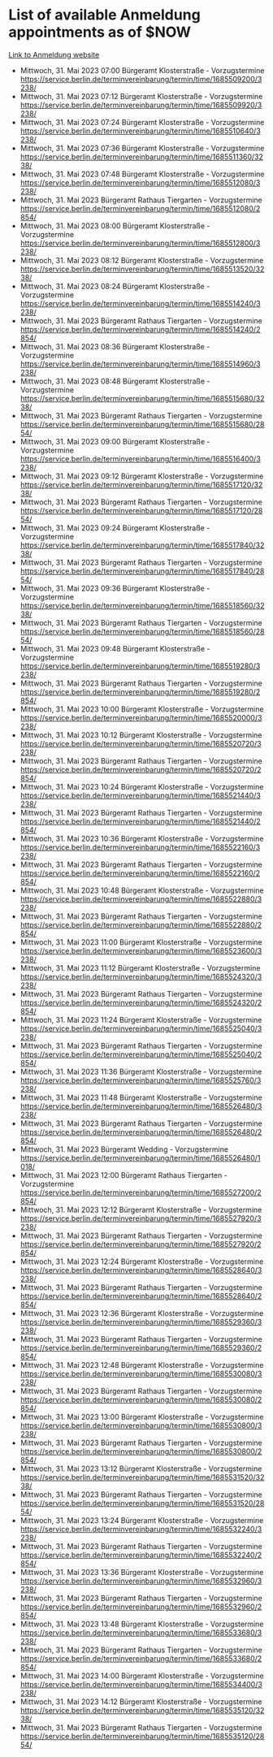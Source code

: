 # List of available Anmeldung appointments as of $NOW
[Link to Anmeldung website](https://service.berlin.de/terminvereinbarung/termin/tag.php?termin=1&anliegen[]=120686&dienstleisterlist=122210,122217,327316,122219,327312,122227,327314,122231,327346,122243,327348,122254,122252,329742,122260,329745,122262,329748,122271,327278,122273,327274,122277,327276,330436,122280,327294,122282,327290,122284,327292,122291,327270,122285,327266,122286,327264,122296,327268,150230,329760,122297,327286,122294,327284,122312,329763,122314,329775,122304,327330,122311,327334,122309,327332,317869,122281,327352,122279,329772,122283,122276,327324,122274,327326,122267,329766,122246,327318,122251,327320,122257,327322,122208,327298,122226,327300&herkunft=http%3A%2F%2Fservice.berlin.de%2Fdienstleistung%2F120686%2F)
- Mittwoch, 31. Mai 2023 07:00 Bürgeramt Klosterstraße - Vorzugstermine https://service.berlin.de/terminvereinbarung/termin/time/1685509200/3238/
- Mittwoch, 31. Mai 2023 07:12 Bürgeramt Klosterstraße - Vorzugstermine https://service.berlin.de/terminvereinbarung/termin/time/1685509920/3238/
- Mittwoch, 31. Mai 2023 07:24 Bürgeramt Klosterstraße - Vorzugstermine https://service.berlin.de/terminvereinbarung/termin/time/1685510640/3238/
- Mittwoch, 31. Mai 2023 07:36 Bürgeramt Klosterstraße - Vorzugstermine https://service.berlin.de/terminvereinbarung/termin/time/1685511360/3238/
- Mittwoch, 31. Mai 2023 07:48 Bürgeramt Klosterstraße - Vorzugstermine https://service.berlin.de/terminvereinbarung/termin/time/1685512080/3238/
- Mittwoch, 31. Mai 2023  Bürgeramt Rathaus Tiergarten - Vorzugstermine https://service.berlin.de/terminvereinbarung/termin/time/1685512080/2854/
- Mittwoch, 31. Mai 2023 08:00 Bürgeramt Klosterstraße - Vorzugstermine https://service.berlin.de/terminvereinbarung/termin/time/1685512800/3238/
- Mittwoch, 31. Mai 2023 08:12 Bürgeramt Klosterstraße - Vorzugstermine https://service.berlin.de/terminvereinbarung/termin/time/1685513520/3238/
- Mittwoch, 31. Mai 2023 08:24 Bürgeramt Klosterstraße - Vorzugstermine https://service.berlin.de/terminvereinbarung/termin/time/1685514240/3238/
- Mittwoch, 31. Mai 2023  Bürgeramt Rathaus Tiergarten - Vorzugstermine https://service.berlin.de/terminvereinbarung/termin/time/1685514240/2854/
- Mittwoch, 31. Mai 2023 08:36 Bürgeramt Klosterstraße - Vorzugstermine https://service.berlin.de/terminvereinbarung/termin/time/1685514960/3238/
- Mittwoch, 31. Mai 2023 08:48 Bürgeramt Klosterstraße - Vorzugstermine https://service.berlin.de/terminvereinbarung/termin/time/1685515680/3238/
- Mittwoch, 31. Mai 2023  Bürgeramt Rathaus Tiergarten - Vorzugstermine https://service.berlin.de/terminvereinbarung/termin/time/1685515680/2854/
- Mittwoch, 31. Mai 2023 09:00 Bürgeramt Klosterstraße - Vorzugstermine https://service.berlin.de/terminvereinbarung/termin/time/1685516400/3238/
- Mittwoch, 31. Mai 2023 09:12 Bürgeramt Klosterstraße - Vorzugstermine https://service.berlin.de/terminvereinbarung/termin/time/1685517120/3238/
- Mittwoch, 31. Mai 2023  Bürgeramt Rathaus Tiergarten - Vorzugstermine https://service.berlin.de/terminvereinbarung/termin/time/1685517120/2854/
- Mittwoch, 31. Mai 2023 09:24 Bürgeramt Klosterstraße - Vorzugstermine https://service.berlin.de/terminvereinbarung/termin/time/1685517840/3238/
- Mittwoch, 31. Mai 2023  Bürgeramt Rathaus Tiergarten - Vorzugstermine https://service.berlin.de/terminvereinbarung/termin/time/1685517840/2854/
- Mittwoch, 31. Mai 2023 09:36 Bürgeramt Klosterstraße - Vorzugstermine https://service.berlin.de/terminvereinbarung/termin/time/1685518560/3238/
- Mittwoch, 31. Mai 2023  Bürgeramt Rathaus Tiergarten - Vorzugstermine https://service.berlin.de/terminvereinbarung/termin/time/1685518560/2854/
- Mittwoch, 31. Mai 2023 09:48 Bürgeramt Klosterstraße - Vorzugstermine https://service.berlin.de/terminvereinbarung/termin/time/1685519280/3238/
- Mittwoch, 31. Mai 2023  Bürgeramt Rathaus Tiergarten - Vorzugstermine https://service.berlin.de/terminvereinbarung/termin/time/1685519280/2854/
- Mittwoch, 31. Mai 2023 10:00 Bürgeramt Klosterstraße - Vorzugstermine https://service.berlin.de/terminvereinbarung/termin/time/1685520000/3238/
- Mittwoch, 31. Mai 2023 10:12 Bürgeramt Klosterstraße - Vorzugstermine https://service.berlin.de/terminvereinbarung/termin/time/1685520720/3238/
- Mittwoch, 31. Mai 2023  Bürgeramt Rathaus Tiergarten - Vorzugstermine https://service.berlin.de/terminvereinbarung/termin/time/1685520720/2854/
- Mittwoch, 31. Mai 2023 10:24 Bürgeramt Klosterstraße - Vorzugstermine https://service.berlin.de/terminvereinbarung/termin/time/1685521440/3238/
- Mittwoch, 31. Mai 2023  Bürgeramt Rathaus Tiergarten - Vorzugstermine https://service.berlin.de/terminvereinbarung/termin/time/1685521440/2854/
- Mittwoch, 31. Mai 2023 10:36 Bürgeramt Klosterstraße - Vorzugstermine https://service.berlin.de/terminvereinbarung/termin/time/1685522160/3238/
- Mittwoch, 31. Mai 2023  Bürgeramt Rathaus Tiergarten - Vorzugstermine https://service.berlin.de/terminvereinbarung/termin/time/1685522160/2854/
- Mittwoch, 31. Mai 2023 10:48 Bürgeramt Klosterstraße - Vorzugstermine https://service.berlin.de/terminvereinbarung/termin/time/1685522880/3238/
- Mittwoch, 31. Mai 2023  Bürgeramt Rathaus Tiergarten - Vorzugstermine https://service.berlin.de/terminvereinbarung/termin/time/1685522880/2854/
- Mittwoch, 31. Mai 2023 11:00 Bürgeramt Klosterstraße - Vorzugstermine https://service.berlin.de/terminvereinbarung/termin/time/1685523600/3238/
- Mittwoch, 31. Mai 2023 11:12 Bürgeramt Klosterstraße - Vorzugstermine https://service.berlin.de/terminvereinbarung/termin/time/1685524320/3238/
- Mittwoch, 31. Mai 2023  Bürgeramt Rathaus Tiergarten - Vorzugstermine https://service.berlin.de/terminvereinbarung/termin/time/1685524320/2854/
- Mittwoch, 31. Mai 2023 11:24 Bürgeramt Klosterstraße - Vorzugstermine https://service.berlin.de/terminvereinbarung/termin/time/1685525040/3238/
- Mittwoch, 31. Mai 2023  Bürgeramt Rathaus Tiergarten - Vorzugstermine https://service.berlin.de/terminvereinbarung/termin/time/1685525040/2854/
- Mittwoch, 31. Mai 2023 11:36 Bürgeramt Klosterstraße - Vorzugstermine https://service.berlin.de/terminvereinbarung/termin/time/1685525760/3238/
- Mittwoch, 31. Mai 2023 11:48 Bürgeramt Klosterstraße - Vorzugstermine https://service.berlin.de/terminvereinbarung/termin/time/1685526480/3238/
- Mittwoch, 31. Mai 2023  Bürgeramt Rathaus Tiergarten - Vorzugstermine https://service.berlin.de/terminvereinbarung/termin/time/1685526480/2854/
- Mittwoch, 31. Mai 2023  Bürgeramt Wedding - Vorzugstermine https://service.berlin.de/terminvereinbarung/termin/time/1685526480/1018/
- Mittwoch, 31. Mai 2023 12:00 Bürgeramt Rathaus Tiergarten - Vorzugstermine https://service.berlin.de/terminvereinbarung/termin/time/1685527200/2854/
- Mittwoch, 31. Mai 2023 12:12 Bürgeramt Klosterstraße - Vorzugstermine https://service.berlin.de/terminvereinbarung/termin/time/1685527920/3238/
- Mittwoch, 31. Mai 2023  Bürgeramt Rathaus Tiergarten - Vorzugstermine https://service.berlin.de/terminvereinbarung/termin/time/1685527920/2854/
- Mittwoch, 31. Mai 2023 12:24 Bürgeramt Klosterstraße - Vorzugstermine https://service.berlin.de/terminvereinbarung/termin/time/1685528640/3238/
- Mittwoch, 31. Mai 2023  Bürgeramt Rathaus Tiergarten - Vorzugstermine https://service.berlin.de/terminvereinbarung/termin/time/1685528640/2854/
- Mittwoch, 31. Mai 2023 12:36 Bürgeramt Klosterstraße - Vorzugstermine https://service.berlin.de/terminvereinbarung/termin/time/1685529360/3238/
- Mittwoch, 31. Mai 2023  Bürgeramt Rathaus Tiergarten - Vorzugstermine https://service.berlin.de/terminvereinbarung/termin/time/1685529360/2854/
- Mittwoch, 31. Mai 2023 12:48 Bürgeramt Klosterstraße - Vorzugstermine https://service.berlin.de/terminvereinbarung/termin/time/1685530080/3238/
- Mittwoch, 31. Mai 2023  Bürgeramt Rathaus Tiergarten - Vorzugstermine https://service.berlin.de/terminvereinbarung/termin/time/1685530080/2854/
- Mittwoch, 31. Mai 2023 13:00 Bürgeramt Klosterstraße - Vorzugstermine https://service.berlin.de/terminvereinbarung/termin/time/1685530800/3238/
- Mittwoch, 31. Mai 2023  Bürgeramt Rathaus Tiergarten - Vorzugstermine https://service.berlin.de/terminvereinbarung/termin/time/1685530800/2854/
- Mittwoch, 31. Mai 2023 13:12 Bürgeramt Klosterstraße - Vorzugstermine https://service.berlin.de/terminvereinbarung/termin/time/1685531520/3238/
- Mittwoch, 31. Mai 2023  Bürgeramt Rathaus Tiergarten - Vorzugstermine https://service.berlin.de/terminvereinbarung/termin/time/1685531520/2854/
- Mittwoch, 31. Mai 2023 13:24 Bürgeramt Klosterstraße - Vorzugstermine https://service.berlin.de/terminvereinbarung/termin/time/1685532240/3238/
- Mittwoch, 31. Mai 2023  Bürgeramt Rathaus Tiergarten - Vorzugstermine https://service.berlin.de/terminvereinbarung/termin/time/1685532240/2854/
- Mittwoch, 31. Mai 2023 13:36 Bürgeramt Klosterstraße - Vorzugstermine https://service.berlin.de/terminvereinbarung/termin/time/1685532960/3238/
- Mittwoch, 31. Mai 2023  Bürgeramt Rathaus Tiergarten - Vorzugstermine https://service.berlin.de/terminvereinbarung/termin/time/1685532960/2854/
- Mittwoch, 31. Mai 2023 13:48 Bürgeramt Klosterstraße - Vorzugstermine https://service.berlin.de/terminvereinbarung/termin/time/1685533680/3238/
- Mittwoch, 31. Mai 2023  Bürgeramt Rathaus Tiergarten - Vorzugstermine https://service.berlin.de/terminvereinbarung/termin/time/1685533680/2854/
- Mittwoch, 31. Mai 2023 14:00 Bürgeramt Klosterstraße - Vorzugstermine https://service.berlin.de/terminvereinbarung/termin/time/1685534400/3238/
- Mittwoch, 31. Mai 2023 14:12 Bürgeramt Klosterstraße - Vorzugstermine https://service.berlin.de/terminvereinbarung/termin/time/1685535120/3238/
- Mittwoch, 31. Mai 2023  Bürgeramt Rathaus Tiergarten - Vorzugstermine https://service.berlin.de/terminvereinbarung/termin/time/1685535120/2854/
